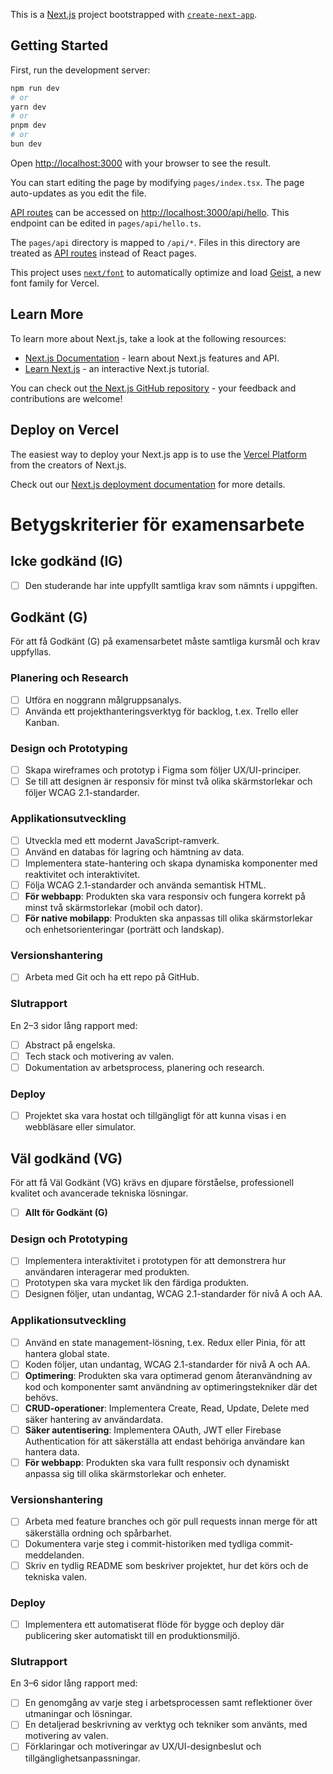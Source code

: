 This is a [Next.js](https://nextjs.org) project bootstrapped with [`create-next-app`](https://nextjs.org/docs/pages/api-reference/create-next-app).

## Getting Started

First, run the development server:

```bash
npm run dev
# or
yarn dev
# or
pnpm dev
# or
bun dev
```

Open [http://localhost:3000](http://localhost:3000) with your browser to see the result.

You can start editing the page by modifying `pages/index.tsx`. The page auto-updates as you edit the file.

[API routes](https://nextjs.org/docs/pages/building-your-application/routing/api-routes) can be accessed on [http://localhost:3000/api/hello](http://localhost:3000/api/hello). This endpoint can be edited in `pages/api/hello.ts`.

The `pages/api` directory is mapped to `/api/*`. Files in this directory are treated as [API routes](https://nextjs.org/docs/pages/building-your-application/routing/api-routes) instead of React pages.

This project uses [`next/font`](https://nextjs.org/docs/pages/building-your-application/optimizing/fonts) to automatically optimize and load [Geist](https://vercel.com/font), a new font family for Vercel.

## Learn More

To learn more about Next.js, take a look at the following resources:

- [Next.js Documentation](https://nextjs.org/docs) - learn about Next.js features and API.
- [Learn Next.js](https://nextjs.org/learn-pages-router) - an interactive Next.js tutorial.

You can check out [the Next.js GitHub repository](https://github.com/vercel/next.js) - your feedback and contributions are welcome!

## Deploy on Vercel

The easiest way to deploy your Next.js app is to use the [Vercel Platform](https://vercel.com/new?utm_medium=default-template&filter=next.js&utm_source=create-next-app&utm_campaign=create-next-app-readme) from the creators of Next.js.

Check out our [Next.js deployment documentation](https://nextjs.org/docs/pages/building-your-application/deploying) for more details.

# Betygskriterier för examensarbete

## Icke godkänd (IG)

- [ ] Den studerande har inte uppfyllt samtliga krav som nämnts i uppgiften.

## Godkänt (G)

För att få Godkänt (G) på examensarbetet måste samtliga kursmål och krav uppfyllas.

### Planering och Research

- [ ] Utföra en noggrann målgruppsanalys.
- [ ] Använda ett projekthanteringsverktyg för backlog, t.ex. Trello eller Kanban.

### Design och Prototyping

- [ ] Skapa wireframes och prototyp i Figma som följer UX/UI-principer.
- [ ] Se till att designen är responsiv för minst två olika skärmstorlekar och följer WCAG 2.1-standarder.

### Applikationsutveckling

- [ ] Utveckla med ett modernt JavaScript-ramverk.
- [ ] Använd en databas för lagring och hämtning av data.
- [ ] Implementera state-hantering och skapa dynamiska komponenter med reaktivitet och interaktivitet.
- [ ] Följa WCAG 2.1-standarder och använda semantisk HTML.
- [ ] **För webbapp**: Produkten ska vara responsiv och fungera korrekt på minst två skärmstorlekar (mobil och dator).
- [ ] **För native mobilapp**: Produkten ska anpassas till olika skärmstorlekar och enhetsorienteringar (porträtt och landskap).

### Versionshantering

- [ ] Arbeta med Git och ha ett repo på GitHub.

### Slutrapport

En 2–3 sidor lång rapport med:

- [ ] Abstract på engelska.
- [ ] Tech stack och motivering av valen.
- [ ] Dokumentation av arbetsprocess, planering och research.

### Deploy

- [ ] Projektet ska vara hostat och tillgängligt för att kunna visas i en webbläsare eller simulator.

## Väl godkänd (VG)

För att få Väl Godkänt (VG) krävs en djupare förståelse, professionell kvalitet och avancerade tekniska lösningar.

- [ ] **Allt för Godkänt (G)**

### Design och Prototyping

- [ ] Implementera interaktivitet i prototypen för att demonstrera hur användaren interagerar med produkten.
- [ ] Prototypen ska vara mycket lik den färdiga produkten.
- [ ] Designen följer, utan undantag, WCAG 2.1-standarder för nivå A och AA.

### Applikationsutveckling

- [ ] Använd en state management-lösning, t.ex. Redux eller Pinia, för att hantera global state.
- [ ] Koden följer, utan undantag, WCAG 2.1-standarder för nivå A och AA.
- [ ] **Optimering**: Produkten ska vara optimerad genom återanvändning av kod och komponenter samt användning av optimeringstekniker där det behövs.
- [ ] **CRUD-operationer**: Implementera Create, Read, Update, Delete med säker hantering av användardata.
- [ ] **Säker autentisering**: Implementera OAuth, JWT eller Firebase Authentication för att säkerställa att endast behöriga användare kan hantera data.
- [ ] **För webbapp**: Produkten ska vara fullt responsiv och dynamiskt anpassa sig till olika skärmstorlekar och enheter.

### Versionshantering

- [ ] Arbeta med feature branches och gör pull requests innan merge för att säkerställa ordning och spårbarhet.
- [ ] Dokumentera varje steg i commit-historiken med tydliga commit-meddelanden.
- [ ] Skriv en tydlig README som beskriver projektet, hur det körs och de tekniska valen.

### Deploy

- [ ] Implementera ett automatiserat flöde för bygge och deploy där publicering sker automatiskt till en produktionsmiljö.

### Slutrapport

En 3–6 sidor lång rapport med:

- [ ] En genomgång av varje steg i arbetsprocessen samt reflektioner över utmaningar och lösningar.
- [ ] En detaljerad beskrivning av verktyg och tekniker som använts, med motivering av valen.
- [ ] Förklaringar och motiveringar av UX/UI-designbeslut och tillgänglighetsanpassningar.
